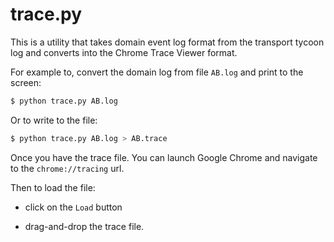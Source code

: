 # trace.py

This is a utility that takes domain event log format from the transport tycoon log and converts into the Chrome Trace Viewer format.

For example to, convert the domain log from file `AB.log` and print to the screen:

```bash
$ python trace.py AB.log
```

Or to write to the file:

```bash
$ python trace.py AB.log > AB.trace
```

Once you have the trace file. You can launch Google Chrome and navigate to the `chrome://tracing` url. 

Then to load the file:

* click on the `Load` button

* drag-and-drop the trace file.


